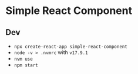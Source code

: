 # Simple React Component

## Dev

- `npx create-react-app simple-react-component`
- `node -v > .nvmrc` with `v17.9.1`
- `nvm use`
- `npm start`